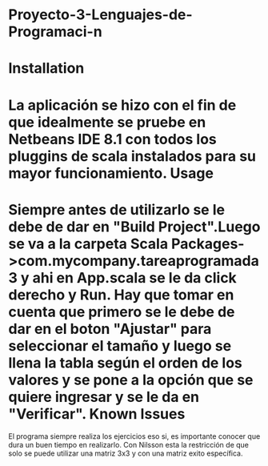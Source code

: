 # Proyecto-3-Lenguajes-de-Programaci-n

Installation
===========
La aplicación se hizo con el fin de que idealmente se pruebe en Netbeans IDE 8.1 con todos los pluggins de scala instalados para su mayor funcionamiento. 
Usage
===========
Siempre antes de utilizarlo se le debe de dar en "Build Project".Luego se va a la carpeta Scala Packages->com.mycompany.tareaprogramada3 y ahi en App.scala se le da click derecho y Run.
Hay que tomar en cuenta que primero se le debe de dar en el boton "Ajustar" para seleccionar el tamaño y luego se llena la tabla según el orden de los valores y se pone a la opción que se quiere ingresar y se le da en "Verificar".
Known Issues
============
El programa siempre realiza los ejercicios eso si, es importante conocer que dura un buen tiempo en realizarlo. Con Nilsson esta la restricción de que solo se puede utilizar una matriz 3x3 y con una matriz exito específica.
